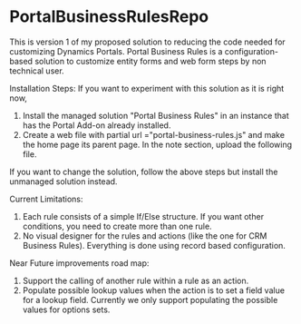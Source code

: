 # PortalBusinessRulesRepo
This is version 1 of my proposed solution to reducing the code needed for customizing Dynamics Portals. Portal Business Rules is a configuration-based solution to customize entity forms and web form steps by non technical user.

Installation Steps:
If you want to experiment with this solution as it is right now,
1) Install the managed solution "Portal Business Rules" in an instance that has the Portal Add-on already installed.
2) Create a web file with partial url ="portal-business-rules.js" and make the home page its parent page. In the note section, upload the following file.

If you want to change the solution, follow the above steps but install the unmanaged solution instead.


Current Limitations:
1) Each rule consists of a simple If/Else structure. If you want other conditions, you need to create more than one rule.
2) No visual designer for the rules and actions (like the one for CRM Business Rules). Everything is done using record based configuration. 

Near Future improvements road map:
1) Support the calling of another rule within a rule as an action.
2) Populate possible lookup values when the action is to set a field value for a lookup field. Currently we only support populating the possible values for options sets. 

